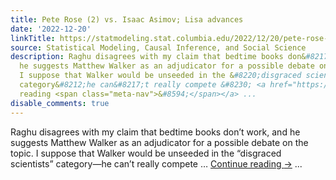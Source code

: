 ```yaml
---
title: Pete Rose (2) vs. Isaac Asimov; Lisa advances
date: '2022-12-20'
linkTitle: https://statmodeling.stat.columbia.edu/2022/12/20/pete-rose-2-vs-isaac-asimov-lisa-advances/
source: Statistical Modeling, Causal Inference, and Social Science
description: Raghu disagrees with my claim that bedtime books don&#8217;t work, and
  he suggests Matthew Walker as an adjudicator for a possible debate on the topic.
  I suppose that Walker would be unseeded in the &#8220;disgraced scientists&#8221;
  category&#8212;he can&#8217;t really compete &#8230; <a href="https://statmodeling.stat.columbia.edu/2022/12/20/pete-rose-2-vs-isaac-asimov-lisa-advances/">Continue
  reading <span class="meta-nav">&#8594;</span></a> ...
disable_comments: true
---
```

Raghu disagrees with my claim that bedtime books don&#8217;t work, and he suggests Matthew Walker as an adjudicator for a possible debate on the topic. I suppose that Walker would be unseeded in the &#8220;disgraced scientists&#8221; category&#8212;he can&#8217;t really compete &#8230; <a href="https://statmodeling.stat.columbia.edu/2022/12/20/pete-rose-2-vs-isaac-asimov-lisa-advances/">Continue reading <span class="meta-nav">&#8594;</span></a> ...